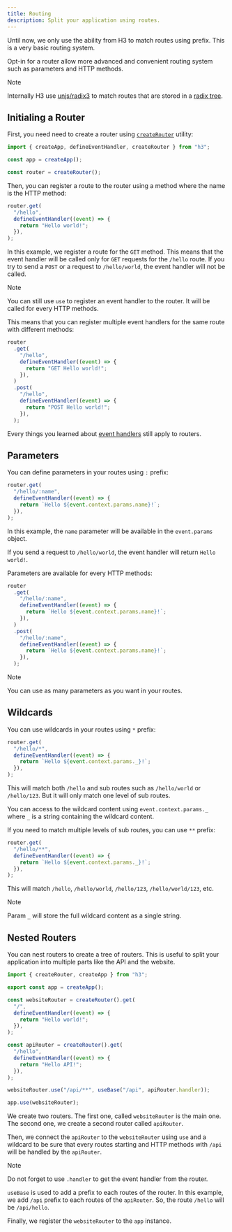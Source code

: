 ```yaml
---
title: Routing
description: Split your application using routes.
---
```


Until now, we only use the ability from H3 to match routes using prefix. This is a very basic routing system.

Opt-in for a router allow more advanced and convenient routing system such as parameters and HTTP methods.

> [!NOTE]
> Internally H3 use [unjs/radix3](https://radix3.unjs.io) to match routes that are stored in a [radix tree](https://en.wikipedia.org/wiki/Radix_tree).

## Initialing a Router

First, you need need to create a router using [`createRouter`](/concepts/router) utility:

```js
import { createApp, defineEventHandler, createRouter } from "h3";

const app = createApp();

const router = createRouter();
```

Then, you can register a route to the router using a method where the name is the HTTP method:

```js
router.get(
  "/hello",
  defineEventHandler((event) => {
    return "Hello world!";
  }),
);
```

In this example, we register a route for the `GET` method. This means that the event handler will be called only for `GET` requests for the `/hello` route. If you try to send a `POST` or a request to `/hello/world`, the event handler will not be called.

> [!NOTE]
> You can still use `use` to register an event handler to the router. It will be called for every HTTP methods.

This means that you can register multiple event handlers for the same route with different methods:

```js
router
  .get(
    "/hello",
    defineEventHandler((event) => {
      return "GET Hello world!";
    }),
  )
  .post(
    "/hello",
    defineEventHandler((event) => {
      return "POST Hello world!";
    }),
  );
```

Every things you learned about [event handlers](/concepts/event-handler) still apply to routers.

## Parameters

You can define parameters in your routes using `:` prefix:

```js
router.get(
  "/hello/:name",
  defineEventHandler((event) => {
    return `Hello ${event.context.params.name}!`;
  }),
);
```

In this example, the `name` parameter will be available in the `event.params` object.

If you send a request to `/hello/world`, the event handler will return `Hello world!`.

Parameters are available for every HTTP methods:

```js
router
  .get(
    "/hello/:name",
    defineEventHandler((event) => {
      return `Hello ${event.context.params.name}!`;
    }),
  )
  .post(
    "/hello/:name",
    defineEventHandler((event) => {
      return `Hello ${event.context.params.name}!`;
    }),
  );
```

> [!NOTE]
> You can use as many parameters as you want in your routes.

## Wildcards

You can use wildcards in your routes using `*` prefix:

```js
router.get(
  "/hello/*",
  defineEventHandler((event) => {
    return `Hello ${event.context.params._}!`;
  }),
);
```

This will match both `/hello` and sub routes such as `/hello/world` or `/hello/123`. But it will only match one level of sub routes.

You can access to the wildcard content using `event.context.params._` where `_` is a string containing the wildcard content.

If you need to match multiple levels of sub routes, you can use `**` prefix:

```js
router.get(
  "/hello/**",
  defineEventHandler((event) => {
    return `Hello ${event.context.params._}!`;
  }),
);
```

This will match `/hello`, `/hello/world`, `/hello/123`, `/hello/world/123`, etc.

> [!NOTE]
> Param `_` will store the full wildcard content as a single string.

## Nested Routers

You can nest routers to create a tree of routers. This is useful to split your application into multiple parts like the API and the website.

```js
import { createRouter, createApp } from "h3";

export const app = createApp();

const websiteRouter = createRouter().get(
  "/",
  defineEventHandler((event) => {
    return "Hello world!";
  }),
);

const apiRouter = createRouter().get(
  "/hello",
  defineEventHandler((event) => {
    return "Hello API!";
  }),
);

websiteRouter.use("/api/**", useBase("/api", apiRouter.handler));

app.use(websiteRouter);
```

We create two routers. The first one, called `websiteRouter` is the main one. The second one, we create a second router called `apiRouter`.

Then, we connect the `apiRouter` to the `websiteRouter` using `use` and a wildcard to be sure that every routes starting and HTTP methods with `/api` will be handled by the `apiRouter`.

> [!NOTE]
> Do not forget to use `.handler` to get the event handler from the router.

`useBase` is used to add a prefix to each routes of the router. In this example, we add `/api` prefix to each routes of the `apiRouter`. So, the route `/hello` will be `/api/hello`.

Finally, we register the `websiteRouter` to the `app` instance.
